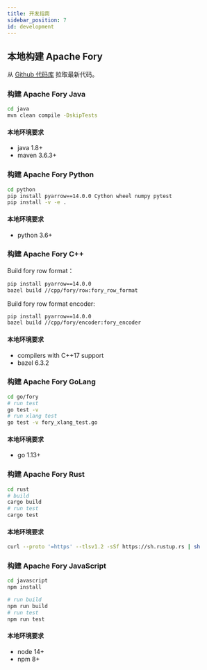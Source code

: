```yaml
---
title: 开发指南
sidebar_position: 7
id: development
---
```


## 本地构建 Apache Fory

从 [Github 代码库](https://github.com/apache/fory) 拉取最新代码。

### 构建 Apache Fory Java

```bash
cd java
mvn clean compile -DskipTests
```

#### 本地环境要求

- java 1.8+
- maven 3.6.3+

### 构建 Apache Fory Python

```bash
cd python
pip install pyarrow==14.0.0 Cython wheel numpy pytest
pip install -v -e .
```

#### 本地环境要求

- python 3.6+

### 构建 Apache Fory C++

Build fory row format：

```bash
pip install pyarrow==14.0.0
bazel build //cpp/fory/row:fory_row_format
```

Build fory row format encoder:

```bash
pip install pyarrow==14.0.0
bazel build //cpp/fory/encoder:fory_encoder
```

#### 本地环境要求

- compilers with C++17 support
- bazel 6.3.2

### 构建 Apache Fory GoLang

```bash
cd go/fory
# run test
go test -v
# run xlang test
go test -v fory_xlang_test.go
```

#### 本地环境要求

- go 1.13+

### 构建 Apache Fory Rust

```bash
cd rust
# build
cargo build
# run test
cargo test
```

#### 本地环境要求

```bash
curl --proto '=https' --tlsv1.2 -sSf https://sh.rustup.rs | sh
```

### 构建 Apache Fory JavaScript

```bash
cd javascript
npm install

# run build
npm run build
# run test
npm run test
```

#### 本地环境要求

- node 14+
- npm 8+
